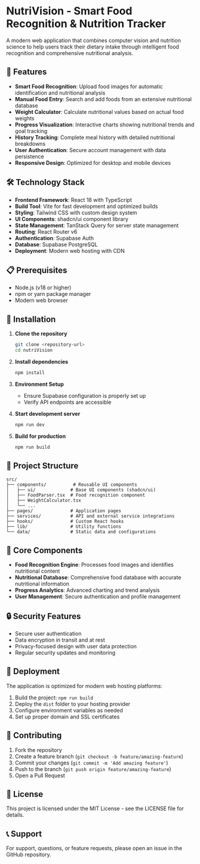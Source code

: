 # NutriVision - Smart Food Recognition & Nutrition Tracker
 
A modern web application that combines computer vision and nutrition science to help users track their dietary intake through intelligent food recognition and comprehensive nutritional analysis.

## 🚀 Features

- **Smart Food Recognition**: Upload food images for automatic identification and nutritional analysis
- **Manual Food Entry**: Search and add foods from an extensive nutritional database
- **Weight Calculator**: Calculate nutritional values based on actual food weights
- **Progress Visualization**: Interactive charts showing nutritional trends and goal tracking
- **History Tracking**: Complete meal history with detailed nutritional breakdowns
- **User Authentication**: Secure account management with data persistence
- **Responsive Design**: Optimized for desktop and mobile devices

## 🛠️ Technology Stack

- **Frontend Framework**: React 18 with TypeScript
- **Build Tool**: Vite for fast development and optimized builds
- **Styling**: Tailwind CSS with custom design system
- **UI Components**: shadcn/ui component library
- **State Management**: TanStack Query for server state management
- **Routing**: React Router v6
- **Authentication**: Supabase Auth
- **Database**: Supabase PostgreSQL
- **Deployment**: Modern web hosting with CDN

## 📋 Prerequisites

- Node.js (v18 or higher)
- npm or yarn package manager
- Modern web browser

## 🔧 Installation

1. **Clone the repository**
   ```bash
   git clone <repository-url>
   cd nutriVision
   ```

2. **Install dependencies**
   ```bash
   npm install
   ```

3. **Environment Setup**
   - Ensure Supabase configuration is properly set up
   - Verify API endpoints are accessible

4. **Start development server**
   ```bash
   npm run dev
   ```

5. **Build for production**
   ```bash
   npm run build
   ```

## 📁 Project Structure

```
src/
├── components/          # Reusable UI components
│   ├── ui/             # Base UI components (shadcn/ui)
│   ├── FoodParser.tsx  # Food recognition component
│   ├── WeightCalculator.tsx
│   └── ...
├── pages/              # Application pages
├── services/           # API and external service integrations
├── hooks/              # Custom React hooks
├── lib/                # Utility functions
└── data/               # Static data and configurations
```

## 🎯 Core Components

- **Food Recognition Engine**: Processes food images and identifies nutritional content
- **Nutritional Database**: Comprehensive food database with accurate nutritional information
- **Progress Analytics**: Advanced charting and trend analysis
- **User Management**: Secure authentication and profile management

## 🔒 Security Features

- Secure user authentication
- Data encryption in transit and at rest
- Privacy-focused design with user data protection
- Regular security updates and monitoring

## 🚀 Deployment

The application is optimized for modern web hosting platforms:

1. Build the project: `npm run build`
2. Deploy the `dist` folder to your hosting provider
3. Configure environment variables as needed
4. Set up proper domain and SSL certificates

## 🤝 Contributing

1. Fork the repository
2. Create a feature branch (`git checkout -b feature/amazing-feature`)
3. Commit your changes (`git commit -m 'Add amazing feature'`)
4. Push to the branch (`git push origin feature/amazing-feature`)
5. Open a Pull Request

## 📝 License

This project is licensed under the MIT License - see the LICENSE file for details.

## 📞 Support

For support, questions, or feature requests, please open an issue in the GitHub repository.
